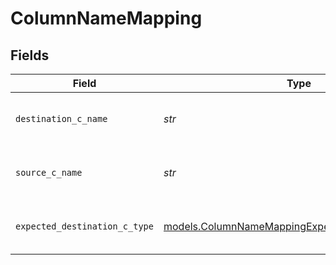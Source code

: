 # ColumnNameMapping


## Fields

| Field                                                                                                      | Type                                                                                                       | Required                                                                                                   | Description                                                                                                | Example                                                                                                    |
| ---------------------------------------------------------------------------------------------------------- | ---------------------------------------------------------------------------------------------------------- | ---------------------------------------------------------------------------------------------------------- | ---------------------------------------------------------------------------------------------------------- | ---------------------------------------------------------------------------------------------------------- |
| `destination_c_name`                                                                                       | *str*                                                                                                      | :heavy_check_mark:                                                                                         | Destination column name                                                                                    | {<br/>"value": "CustomerID"<br/>}                                                                          |
| `source_c_name`                                                                                            | *str*                                                                                                      | :heavy_check_mark:                                                                                         | Source column name                                                                                         | {<br/>"value": "CustomerID"<br/>}                                                                          |
| `expected_destination_c_type`                                                                              | [models.ColumnNameMappingExpectedDestinationCType](../models/columnnamemappingexpecteddestinationctype.md) | :heavy_check_mark:                                                                                         | Expected destination column data type                                                                      | {<br/>"value": "TEXT"<br/>}                                                                                |